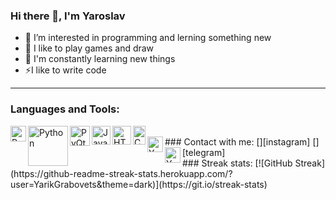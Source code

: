 ### Hi there 👋, I'm Yaroslav
- 👀 I’m interested in programming and lerning something new
- 💞️ I like to play games and draw 
- 📖 I'm constantly learning new things 
- ⚡️I like to write code

<hr>

### Languages and Tools:
<img align="left" alt="Python" width="25px" src="https://upload.wikimedia.org/wikipedia/commons/thumb/c/c3/Python-logo-notext.svg/1200px-Python-logo-notext.svg.png">
<img align="left" alt="Python" width="64px" src="https://static.djangoproject.com/img/logos/django-logo-negative.svg">
<img align="left" alt="PyQt" width="32px" src="https://cdn.icon-icons.com/icons2/1381/PNG/512/qt_94938.png">
<img align="left" alt="JavaScript" width="30px" height="30px" src="https://upload.wikimedia.org/wikipedia/commons/thumb/9/99/Unofficial_JavaScript_logo_2.svg/2048px-Unofficial_JavaScript_logo_2.svg.png">
<img align="left" alt="HTML" width="30px" height="30px" src="https://upload.wikimedia.org/wikipedia/commons/thumb/6/61/HTML5_logo_and_wordmark.svg/1024px-HTML5_logo_and_wordmark.svg.png">
<img align="left" alt="CSS" width="20px" height="30px" src="https://upload.wikimedia.org/wikipedia/commons/thumb/d/d5/CSS3_logo_and_wordmark.svg/113px-CSS3_logo_and_wordmark.svg.png">

<br>
### Contact with me:
[<img align="left" alt="Yaroslav | Instagram" width="25px" src="https://upload.wikimedia.org/wikipedia/commons/thumb/e/e7/Instagram_logo_2016.svg/640px-Instagram_logo_2016.svg.png">][instagram]
[<img align="left" alt="Yaroslav | Telegram" width="25px" src="https://cdn-icons-png.flaticon.com/512/2111/2111646.png">][telegram]

<br>
### Streak stats:
[![GitHub Streak](https://github-readme-streak-stats.herokuapp.com/?user=YarikGrabovets&theme=dark)](https://git.io/streak-stats)

[instagram]: https://www.instagram.com/iamnotcelebrity/
[telegram]: https://t.me/Yarikgr15
